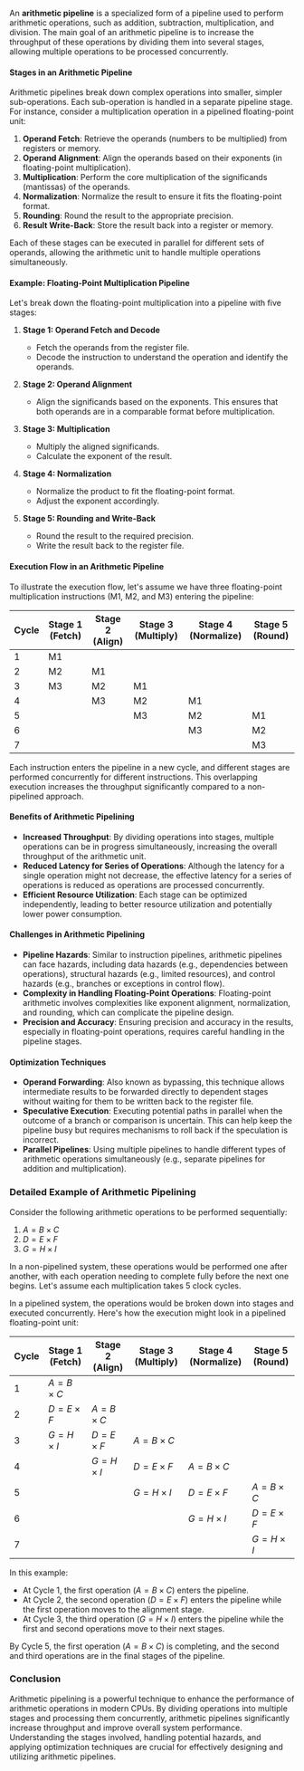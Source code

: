 An **arithmetic pipeline** is a specialized form of a pipeline used to perform arithmetic operations, such as addition, subtraction, multiplication, and division. The main goal of an arithmetic pipeline is to increase the throughput of these operations by dividing them into several stages, allowing multiple operations to be processed concurrently.

#### Stages in an Arithmetic Pipeline

Arithmetic pipelines break down complex operations into smaller, simpler sub-operations. Each sub-operation is handled in a separate pipeline stage. For instance, consider a multiplication operation in a pipelined floating-point unit:

1. **Operand Fetch**: Retrieve the operands (numbers to be multiplied) from registers or memory.
2. **Operand Alignment**: Align the operands based on their exponents (in floating-point multiplication).
3. **Multiplication**: Perform the core multiplication of the significands (mantissas) of the operands.
4. **Normalization**: Normalize the result to ensure it fits the floating-point format.
5. **Rounding**: Round the result to the appropriate precision.
6. **Result Write-Back**: Store the result back into a register or memory.

Each of these stages can be executed in parallel for different sets of operands, allowing the arithmetic unit to handle multiple operations simultaneously.

#### Example: Floating-Point Multiplication Pipeline

Let's break down the floating-point multiplication into a pipeline with five stages:

1. **Stage 1: Operand Fetch and Decode**
   - Fetch the operands from the register file.
   - Decode the instruction to understand the operation and identify the operands.

2. **Stage 2: Operand Alignment**
   - Align the significands based on the exponents. This ensures that both operands are in a comparable format before multiplication.

3. **Stage 3: Multiplication**
   - Multiply the aligned significands.
   - Calculate the exponent of the result.

4. **Stage 4: Normalization**
   - Normalize the product to fit the floating-point format.
   - Adjust the exponent accordingly.

5. **Stage 5: Rounding and Write-Back**
   - Round the result to the required precision.
   - Write the result back to the register file.

#### Execution Flow in an Arithmetic Pipeline

To illustrate the execution flow, let's assume we have three floating-point multiplication instructions (M1, M2, and M3) entering the pipeline:

| Cycle | Stage 1 (Fetch) | Stage 2 (Align) | Stage 3 (Multiply) | Stage 4 (Normalize) | Stage 5 (Round) |
| ----- | --------------- | --------------- | ------------------ | ------------------- | --------------- |
| 1     | M1              |                 |                    |                     |                 |
| 2     | M2              | M1              |                    |                     |                 |
| 3     | M3              | M2              | M1                 |                     |                 |
| 4     |                 | M3              | M2                 | M1                  |                 |
| 5     |                 |                 | M3                 | M2                  | M1              |
| 6     |                 |                 |                    | M3                  | M2              |
| 7     |                 |                 |                    |                     | M3              |

Each instruction enters the pipeline in a new cycle, and different stages are performed concurrently for different instructions. This overlapping execution increases the throughput significantly compared to a non-pipelined approach.

#### Benefits of Arithmetic Pipelining

- **Increased Throughput**: By dividing operations into stages, multiple operations can be in progress simultaneously, increasing the overall throughput of the arithmetic unit.
- **Reduced Latency for Series of Operations**: Although the latency for a single operation might not decrease, the effective latency for a series of operations is reduced as operations are processed concurrently.
- **Efficient Resource Utilization**: Each stage can be optimized independently, leading to better resource utilization and potentially lower power consumption.

#### Challenges in Arithmetic Pipelining

- **Pipeline Hazards**: Similar to instruction pipelines, arithmetic pipelines can face hazards, including data hazards (e.g., dependencies between operations), structural hazards (e.g., limited resources), and control hazards (e.g., branches or exceptions in control flow).
- **Complexity in Handling Floating-Point Operations**: Floating-point arithmetic involves complexities like exponent alignment, normalization, and rounding, which can complicate the pipeline design.
- **Precision and Accuracy**: Ensuring precision and accuracy in the results, especially in floating-point operations, requires careful handling in the pipeline stages.

#### Optimization Techniques

- **Operand Forwarding**: Also known as bypassing, this technique allows intermediate results to be forwarded directly to dependent stages without waiting for them to be written back to the register file.
- **Speculative Execution**: Executing potential paths in parallel when the outcome of a branch or comparison is uncertain. This can help keep the pipeline busy but requires mechanisms to roll back if the speculation is incorrect.
- **Parallel Pipelines**: Using multiple pipelines to handle different types of arithmetic operations simultaneously (e.g., separate pipelines for addition and multiplication).

### Detailed Example of Arithmetic Pipelining

Consider the following arithmetic operations to be performed sequentially:

1. $A = B \times C$
2. $D = E \times F$
3. $G = H \times I$

In a non-pipelined system, these operations would be performed one after another, with each operation needing to complete fully before the next one begins. Let's assume each multiplication takes 5 clock cycles.

In a pipelined system, the operations would be broken down into stages and executed concurrently. Here's how the execution might look in a pipelined floating-point unit:

| Cycle | Stage 1 (Fetch)  | Stage 2 (Align)  | Stage 3 (Multiply) | Stage 4 (Normalize) | Stage 5 (Round)  |
| ----- | ---------------- | ---------------- | ------------------ | ------------------- | ---------------- |
| 1     | $A = B \times C$ |                  |                    |                     |                  |
| 2     | $D = E \times F$ | $A = B \times C$ |                    |                     |                  |
| 3     | $G = H \times I$ | $D = E \times F$ | $A = B \times C$   |                     |                  |
| 4     |                  | $G = H \times I$ | $D = E \times F$   | $A = B \times C$    |                  |
| 5     |                  |                  | $G = H \times I$   | $D = E \times F$    | $A = B \times C$ |
| 6     |                  |                  |                    | $G = H \times I$    | $D = E \times F$ |
| 7     |                  |                  |                    |                     | $G = H \times I$ |

In this example:
- At Cycle 1, the first operation ($A = B \times C$) enters the pipeline.
- At Cycle 2, the second operation ($D = E \times F$) enters the pipeline while the first operation moves to the alignment stage.
- At Cycle 3, the third operation ($G = H \times I$) enters the pipeline while the first and second operations move to their next stages.

By Cycle 5, the first operation ($A = B \times C$) is completing, and the second and third operations are in the final stages of the pipeline.

### Conclusion

Arithmetic pipelining is a powerful technique to enhance the performance of arithmetic operations in modern CPUs. By dividing operations into multiple stages and processing them concurrently, arithmetic pipelines significantly increase throughput and improve overall system performance. Understanding the stages involved, handling potential hazards, and applying optimization techniques are crucial for effectively designing and utilizing arithmetic pipelines.